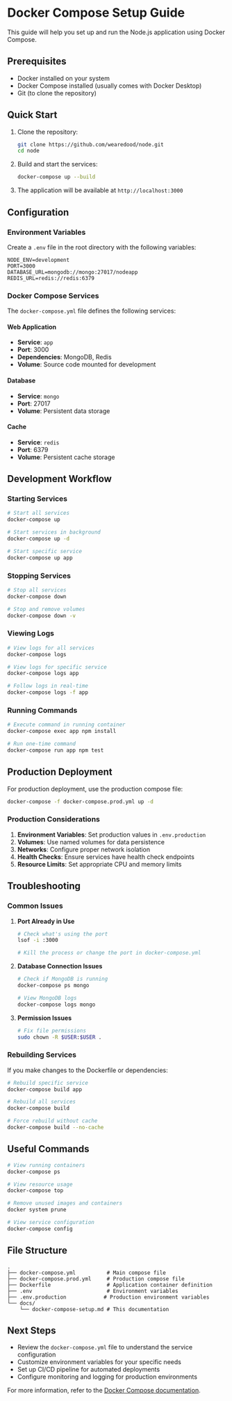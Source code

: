# Docker Compose Setup Guide

This guide will help you set up and run the Node.js application using Docker Compose.

## Prerequisites

- Docker installed on your system
- Docker Compose installed (usually comes with Docker Desktop)
- Git (to clone the repository)

## Quick Start

1. Clone the repository:
   ```bash
   git clone https://github.com/wearedood/node.git
   cd node
   ```

2. Build and start the services:
   ```bash
   docker-compose up --build
   ```

3. The application will be available at `http://localhost:3000`

## Configuration

### Environment Variables

Create a `.env` file in the root directory with the following variables:

```env
NODE_ENV=development
PORT=3000
DATABASE_URL=mongodb://mongo:27017/nodeapp
REDIS_URL=redis://redis:6379
```

### Docker Compose Services

The `docker-compose.yml` file defines the following services:

#### Web Application
- **Service**: `app`
- **Port**: 3000
- **Dependencies**: MongoDB, Redis
- **Volume**: Source code mounted for development

#### Database
- **Service**: `mongo`
- **Port**: 27017
- **Volume**: Persistent data storage

#### Cache
- **Service**: `redis`
- **Port**: 6379
- **Volume**: Persistent cache storage

## Development Workflow

### Starting Services
```bash
# Start all services
docker-compose up

# Start services in background
docker-compose up -d

# Start specific service
docker-compose up app
```

### Stopping Services
```bash
# Stop all services
docker-compose down

# Stop and remove volumes
docker-compose down -v
```

### Viewing Logs
```bash
# View logs for all services
docker-compose logs

# View logs for specific service
docker-compose logs app

# Follow logs in real-time
docker-compose logs -f app
```

### Running Commands
```bash
# Execute command in running container
docker-compose exec app npm install

# Run one-time command
docker-compose run app npm test
```

## Production Deployment

For production deployment, use the production compose file:

```bash
docker-compose -f docker-compose.prod.yml up -d
```

### Production Considerations

1. **Environment Variables**: Set production values in `.env.production`
2. **Volumes**: Use named volumes for data persistence
3. **Networks**: Configure proper network isolation
4. **Health Checks**: Ensure services have health check endpoints
5. **Resource Limits**: Set appropriate CPU and memory limits

## Troubleshooting

### Common Issues

1. **Port Already in Use**
   ```bash
   # Check what's using the port
   lsof -i :3000
   
   # Kill the process or change the port in docker-compose.yml
   ```

2. **Database Connection Issues**
   ```bash
   # Check if MongoDB is running
   docker-compose ps mongo
   
   # View MongoDB logs
   docker-compose logs mongo
   ```

3. **Permission Issues**
   ```bash
   # Fix file permissions
   sudo chown -R $USER:$USER .
   ```

### Rebuilding Services

If you make changes to the Dockerfile or dependencies:

```bash
# Rebuild specific service
docker-compose build app

# Rebuild all services
docker-compose build

# Force rebuild without cache
docker-compose build --no-cache
```

## Useful Commands

```bash
# View running containers
docker-compose ps

# View resource usage
docker-compose top

# Remove unused images and containers
docker system prune

# View service configuration
docker-compose config
```

## File Structure

```
.
├── docker-compose.yml          # Main compose file
├── docker-compose.prod.yml     # Production compose file
├── Dockerfile                  # Application container definition
├── .env                        # Environment variables
├── .env.production            # Production environment variables
└── docs/
    └── docker-compose-setup.md # This documentation
```

## Next Steps

- Review the `docker-compose.yml` file to understand the service configuration
- Customize environment variables for your specific needs
- Set up CI/CD pipeline for automated deployments
- Configure monitoring and logging for production environments

For more information, refer to the [Docker Compose documentation](https://docs.docker.com/compose/).
